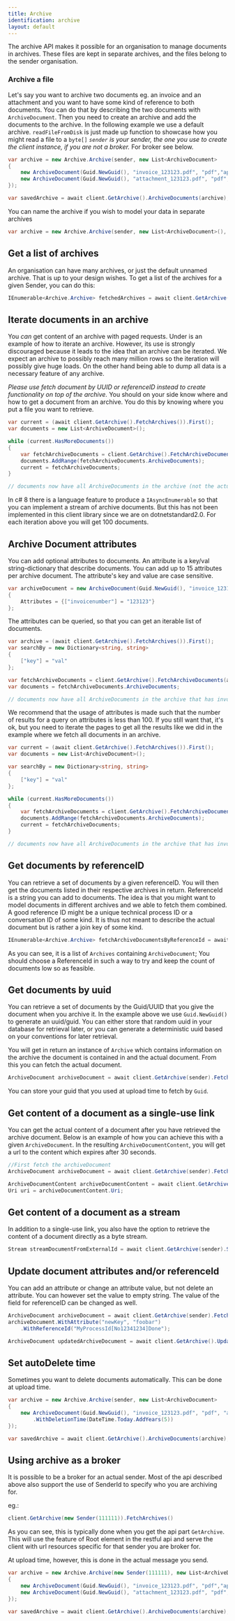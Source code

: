 ```yaml
---
title: Archive
identification: archive
layout: default
---
```


The archive API makes it possible for an organisation to manage documents in archives. These files are kept in 
separate archives, and the files belong to the sender organisation.

### Archive a file

Let's say you want to archive two documents eg. an invoice and an attachment and
you want to have some kind of reference to both documents. You can do that
by describing the two documents with `ArchiveDocument`. Then you need to create an archive
and add the documents to the archive. In the following example we use a default archive.
`readFileFromDisk` is just made up function to showcase how you might read a file to a `byte[]`
_`sender` is your sender, the one you use to create the client instance, if you are not a broker._ For broker see below.

```csharp
var archive = new Archive.Archive(sender, new List<ArchiveDocument>
{
    new ArchiveDocument(Guid.NewGuid(), "invoice_123123.pdf", "pdf","application/psd", readFileFromDisk("invoice_123123.pdf")),
    new ArchiveDocument(Guid.NewGuid(), "attachment_123123.pdf", "pdf","application/psd", readFileFromDisk("attachment_123123.pdf"))
});

var savedArchive = await client.GetArchive().ArchiveDocuments(archive);
```

You can name the archive if you wish to model your data in separate archives

```csharp
var archive = new Archive.Archive(sender, new List<ArchiveDocument>(), "MyArchiveName");
```

## Get a list of archives
An organisation can have many archives, or just the default unnamed archive. That is up to
your design wishes. To get a list of the archives for a given Sender, you can do this:

```csharp
IEnumerable<Archive.Archive> fetchedArchives = await client.GetArchive().FetchArchives();
```

## Iterate documents in an archive
You _can_ get content of an archive with paged requests. Under is an example of how to iterate
an archive. However, its use is strongly discouraged because it leads to the idea that
an archive can be iterated. We expect an archive to possibly reach many million rows so the iteration
will possibly give huge loads. On the other hand being able to dump all data is a necessary feature of any archive.

_Please use fetch document by UUID or referenceID instead to create functionality on top of the archive._
You should on your side know where and how to get a document from an archive. You do this by knowing where
you put a file you want to retrieve.

```csharp
var current = (await client.GetArchive().FetchArchives()).First();
var documents = new List<ArchiveDocument>();

while (current.HasMoreDocuments())
{
    var fetchArchiveDocuments = client.GetArchive().FetchArchiveDocuments(current.GetNextDocumentsUri()).Result;
    documents.AddRange(fetchArchiveDocuments.ArchiveDocuments);
    current = fetchArchiveDocuments;
}

// documents now have all ArchiveDocuments in the archive (not the actual bytes, just the meta data)
```

In c# 8 there is a language feature to produce a `IAsyncEnumerable` so that you can implement a stream of 
archive documents. But this has not been implemented in this client library since we are on dotnetstandard2.0.
For each iteration above you will get 100 documents.

## Archive Document attributes
You can add optional attributes to documents. An attribute is a key/val string-dictionary that describe documents. You can add
up to 15 attributes per archive document. The attribute's key and value are case sensitive.

```csharp
var archiveDocument = new ArchiveDocument(Guid.NewGuid(), "invoice_123123.pdf", "pdf", "application/psd", readFileFromDisk("invoice_123123.pdf"))
{
    Attributes = {["invoicenumber"] = "123123"}
};
```

The attributes can be queried, so that you can get an iterable list of documents.

```csharp
var archive = (await client.GetArchive().FetchArchives()).First();
var searchBy = new Dictionary<string, string>
{
    ["key"] = "val"
};

var fetchArchiveDocuments = client.GetArchive().FetchArchiveDocuments(archive.GetNextDocumentsUri(searchBy)).Result;
var documents = fetchArchiveDocuments.ArchiveDocuments;

// documents now have all ArchiveDocuments in the archive that has invoicenumber=123123
```

We recommend that the usage of attributes is made such that the number of results for a query on attributes
is less than 100. If you still want that, it's ok, but you need to iterate the pages to get all the results
like we did in the example where we fetch all documents in an archive.

```csharp
var current = (await client.GetArchive().FetchArchives()).First();
var documents = new List<ArchiveDocument>();

var searchBy = new Dictionary<string, string>
{
    ["key"] = "val"
};

while (current.HasMoreDocuments())
{
    var fetchArchiveDocuments = client.GetArchive().FetchArchiveDocuments(current.GetNextDocumentsUri(searchBy)).Result;
    documents.AddRange(fetchArchiveDocuments.ArchiveDocuments);
    current = fetchArchiveDocuments;
}

// documents now have all ArchiveDocuments in the archive that has invoicenumber=123123
```

## Get documents by referenceID

You can retrieve a set of documents by a given referenceID. You will then get the documents listed in their respective
archives in return. ReferenceId is a string you can add to documents. The idea is that you might want to model 
documents in different archives and we able to fetch them combined. A good reference ID might be a unique
technical process ID or a conversation ID of some kind. It is thus not meant to describe the actual document
but is rather a join key of some kind.

```csharp
IEnumerable<Archive.Archive> fetchArchiveDocumentsByReferenceId = await client.GetArchive().FetchArchiveDocumentsByReferenceId("MyProcessId[No12341234]");
```

As you can see, it is a list of `Archives` containing `ArchiveDocument`;
You should choose a ReferenceId in such a way to try and keep the count of documents low so as feasible.

## Get documents by uuid

You can retrieve a set of documents by the Guid/UUID that you give the document when you archive it. In the example above
we use `Guid.NewGuid()` to generate an uuid/guid. You can either store that random uuid in your database for
retrieval later, or you can generate a deterministic uuid based on your conventions for later retrieval.

You will get in return an instance of `Archive` which contains information on the archive the document is contained in
and the actual document. From this you can fetch the actual document.

```csharp
ArchiveDocument archiveDocument = await client.GetArchive(sender).FetchArchiveDocument(client.GetRoot(new ApiRootUri()).GetGetArchiveDocumentsByUuidUri(Guid.Parse("10ff4c99-8560-4741-83f0-1093dc4deb1c")));
```

You can store your guid that you used at upload time to fetch by `Guid`.

## Get content of a document as a single-use link
You can get the actual content of a document after you have retrieved the archive document. Below is an example of how
you can achieve this with a given `ArchiveDocument`. In the resulting `ArchiveDocumentContent`, you will get a url to
the content which expires after 30 seconds.

```csharp
//First fetch the archiveDocument
ArchiveDocument archiveDocument = await client.GetArchive(sender).FetchArchiveDocument(client.GetRoot(new ApiRootUri()).GetGetArchiveDocumentsByUuidUri(Guid.Parse("10ff4c99-8560-4741-83f0-1093dc4deb1c")));

ArchiveDocumentContent archiveDocumentContent = await client.GetArchive().GetDocumentContent(archiveDocument.DocumentContentUri());
Uri uri = archiveDocumentContent.Uri;
```

## Get content of a document as a stream

In addition to a single-use link, you also have the option to retrieve the content of a document directly as a
byte stream. 

```csharp
Stream streamDocumentFromExternalId = await client.GetArchive(sender).StreamDocumentFromExternalId(Guid.Parse("10ff4c99-8560-4741-83f0-1093dc4deb1c"));
```

## Update document attributes and/or referenceId
You can add an attribute or change an attribute value, but not delete an attribute. You can however set the value
to empty string. The value of the field for referenceID can be changed as well. 

```csharp
ArchiveDocument archiveDocument = await client.GetArchive(sender).FetchArchiveDocument(client.GetRoot(new ApiRootUri()).GetGetArchiveDocumentsByUuidUri(Guid.Parse("10ff4c99-8560-4741-83f0-1093dc4deb1c")));
archiveDocument.WithAttribute("newKey", "foobar")
    .WithReferenceId("MyProcessId[No12341234]Done");

ArchiveDocument updatedArchiveDocument = await client.GetArchive().UpdateDocument(archiveDocument, archiveDocument.GetUpdateUri());
```

## Set autoDelete time 
Sometimes you want to delete documents automatically. This can be done at upload time.

```csharp
var archive = new Archive.Archive(sender, new List<ArchiveDocument>
{
    new ArchiveDocument(Guid.NewGuid(), "invoice_123123.pdf", "pdf", "application/psd", readFileFromDisk("invoice_123123.pdf"))
        .WithDeletionTime(DateTime.Today.AddYears(5))
});

var savedArchive = await client.GetArchive().ArchiveDocuments(archive);
```

## Using archive as a broker

It is possible to be a broker for an actual sender. Most of the api described above also support
the use of SenderId to specify who you are archiving for.

eg.:
```csharp
client.GetArchive(new Sender(111111)).FetchArchives()
```

As you can see, this is typically done when you get the api part `GetArchive`. This will use the feature of Root element 
in the restful api and serve the client with url resources specific for that sender you are broker for.

At upload time, however, this is done in the actual message you send.

```csharp
var archive = new Archive.Archive(new Sender(111111), new List<ArchiveDocument>
{
    new ArchiveDocument(Guid.NewGuid(), "invoice_123123.pdf", "pdf","application/psd", readFileFromDisk("invoice_123123.pdf")),
    new ArchiveDocument(Guid.NewGuid(), "attachment_123123.pdf", "pdf","application/psd", readFileFromDisk("attachment_123123.pdf"))
});

var savedArchive = await client.GetArchive().ArchiveDocuments(archive);
```
